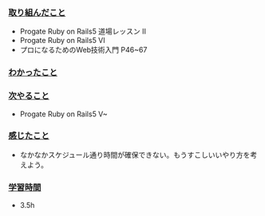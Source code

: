 ### <u>取り組んだこと</u>
- Progate Ruby on Rails5 道場レッスン Ⅱ
- Progate Ruby on Rails5 VI
- プロになるためのWeb技術入門 P46~67
### <u>わかったこと</u>


### <u>次やること</u>
- Progate Ruby on Rails5 V~

### <u>感じたこと</u>
- なかなかスケジュール通り時間が確保できない。もうすこしいいやり方を考えよう。

### <u>学習時間</u>
- 3.5h